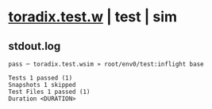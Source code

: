 # [toradix.test.w](../../../../../../examples/tests/sdk_tests/math/toradix.test.w) | test | sim

## stdout.log
```log
pass ─ toradix.test.wsim » root/env0/test:inflight base

Tests 1 passed (1)
Snapshots 1 skipped
Test Files 1 passed (1)
Duration <DURATION>
```

